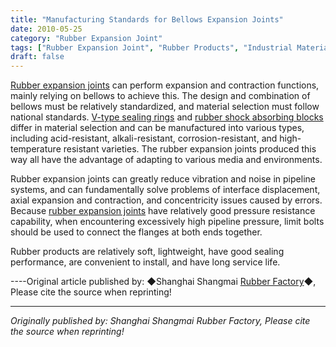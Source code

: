 ```yaml
---
title: "Manufacturing Standards for Bellows Expansion Joints"
date: 2010-05-25
category: "Rubber Expansion Joint"
tags: ["Rubber Expansion Joint", "Rubber Products", "Industrial Materials"]
draft: false
---
```


[Rubber expansion joints](http://www.smpolymer.com/xiangjiaopengzhangjie/) can perform expansion and contraction functions, mainly relying on bellows to achieve this. The design and combination of bellows must be relatively standardized, and material selection must follow national standards. [V-type sealing rings](http://www.smpolymer.com/) and [rubber shock absorbing blocks](http://www.smpolymer.com/) differ in material selection and can be manufactured into various types, including acid-resistant, alkali-resistant, corrosion-resistant, and high-temperature resistant varieties. The rubber expansion joints produced this way all have the advantage of adapting to various media and environments.

Rubber expansion joints can greatly reduce vibration and noise in pipeline systems, and can fundamentally solve problems of interface displacement, axial expansion and contraction, and concentricity issues caused by errors. Because [rubber expansion joints](http://www.smpolymer.com/xiangjiaopengzhangjie/) have relatively good pressure resistance capability, when encountering excessively high pipeline pressure, limit bolts should be used to connect the flanges at both ends together.

Rubber products are relatively soft, lightweight, have good sealing performance, are convenient to install, and have long service life.

----Original article published by: ◆Shanghai Shangmai [Rubber Factory](http://www.smpolymer.com/)◆, Please cite the source when reprinting!

---

*Originally published by: Shanghai Shangmai Rubber Factory, Please cite the source when reprinting!*